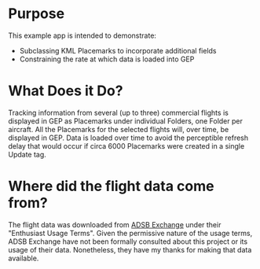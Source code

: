 # Purpose

This example app is intended to demonstrate:
* Subclassing KML Placemarks to incorporate additional fields
* Constraining the rate at which data is loaded into GEP

# What Does it Do?
Tracking information from several (up to three) commercial flights is displayed in GEP as Placemarks under individual 
Folders, one Folder per aircraft.  All the Placemarks for the selected flights will, over time, be displayed in GEP. 
Data is loaded over time to avoid the perceptible refresh delay that would occur if circa 6000 Placemarks were created 
in a single Update tag.

# Where did the flight data come from?

The flight data was downloaded from [ADSB Exchange](https://www.adsbexchange.com/data/) under their "Enthusiast Usage 
Terms".  Given the permissive nature of the usage terms, ADSB Exchange have not been formally consulted about this 
project or its usage of their data. Nonetheless, they have my thanks for making that data available.
